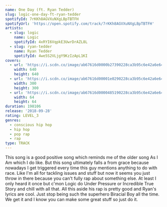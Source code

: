 ```yaml
---
name: One Day (ft. Ryan Tedder)
slug: logic-one-day-ft-ryan-tedder
spotifyId: 7rKKh8AGVXuNXgLBpTBTFH
spotifyUrl: 'https://open.spotify.com/track/7rKKh8AGVXuNXgLBpTBTFH'
artists:
  - slug: logic
    name: Logic
    spotifyId: 4xRYI6VqpkE3UwrDrAZL8L
  - slug: ryan-tedder
    name: Ryan Tedder
    spotifyId: 4we5S2VLjgY9KzIzApL1KI
covers:
  - url: 'https://i.scdn.co/image/ab67616d0000b27390228ca3b95c6e42a6e649b3'
    width: 640
    height: 640
  - url: 'https://i.scdn.co/image/ab67616d00001e0290228ca3b95c6e42a6e649b3'
    width: 300
    height: 300
  - url: 'https://i.scdn.co/image/ab67616d0000485190228ca3b95c6e42a6e649b3'
    width: 64
    height: 64
duration: 198106
release: '2018-09-28'
rating: LEVEL_3
genres:
  - conscious hip hop
  - hip hop
  - pop rap
  - rap
type: TRACK
---
```

This song is a good positive song which reminds me of the older song As I Am which I do like.
But this song ultimately falls a from grace because nowadays I get triggered every time this
guy mentions anything to do with race. Like I'm all for tackling issues and stuff but now it
seems you just throw in there because you can't fully rap about something else. At least I
only heard it once but c'mon Logic do Under Pressure or Incredible True Story and chill with
all that. All this aside his rap is pretty good and Ryan's lyrics are cool. Just stop being
such the superhero Biracial Boy all the time. We get it and I know you can make some great
stuff so just do it.
